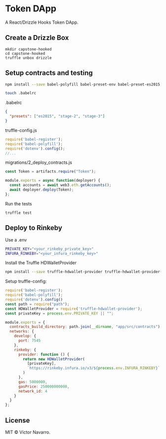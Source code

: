 # Token DApp

A React/Drizzle Hooks Token DApp.

## Create a Drizzle Box

```
mkdir capstone-hooked
cd capstone-hooked
truffle unbox drizzle
```

## Setup contracts and testing

```bash
npm install --save babel-polyfill babel-preset-env babel-preset-es2015 babel-preset-stage-2 babel-preset-stage-3 babel-register chai chai-as-promised chai-bignumber dotenv
```

```bash
touch .babelrc
```

.babelrc
```json
{
  "presets": ["es2015", "stage-2", "stage-3"]
}
```

truffle-config.js
```js
require('babel-register');
require('babel-polyfill');
require('dotenv').config();
//...
```

migrations/2_deploy_contracts.js
```js
const Token = artifacts.require("Token");

module.exports = async function(deployer) {
  const accounts = await web3.eth.getAccounts();
  await deployer.deploy(Token);
};
```

Run the tests
```
truffle test
```

## Deploy to Rinkeby

Use a .env
```bash
PRIVATE_KEY="<your_rinkeby_private_key>"
INFURA_RINKEBY="<your_infura_rinkeby_key>"
```

Install the Truffle HDWalletProvider
```bash
npm install --save truffle-hdwallet-provider truffle-hdwallet-provider-privkey
```

Setup truffle-config:
```js
require('babel-register');
require('babel-polyfill');
require('dotenv').config()
const path = require("path");
const HDWalletProvider = require('truffle-hdwallet-provider');
const privateKey = process.env.PRIVATE_KEY || "";

module.exports = {
  contracts_build_directory: path.join(__dirname, "app/src/contracts"),
  networks: {
    develop: {
      port: 7545
    },
    rinkeby: {
      provider: function () {
        return new HDWalletProvider(
          [privateKey],
          `https://rinkeby.infura.io/v3/${process.env.INFURA_RINKEBY}`
        )
      },
      gas: 5000000,
      gasPrice: 250000000000,
      network_id: 4
    }
  }
};
```

## License

MIT © Víctor Navarro.
